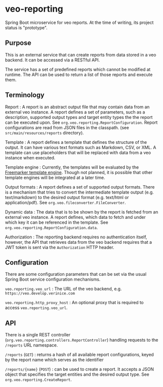 # veo-reporting

Spring Boot microservice for veo reports. At the time of writing, its project status is "prototype".

## Purpose

This is an external service that can create reports from data stored in a veo backend. It can be accessed via a RESTful API.

The service has a set of predefined reports which cannot be modified at runtime. The API can be used to return a list of those reports and execute them.

## Terminology

Report
: A report is an abstract output file that may contain data from an external veo instance. A report defines a set of parameters, such as a description, supported output types and target entity types the the report can be executed upon. See `org.veo.reporting.ReportConfiguration`. Report configurations are read from JSON files in the classpath. (see `src/main/resources/reports` directory).

Template
: A report defines a template that defines the structure of the output. It can have various text formats such as Markdown, CSV, or XML. A template can use placeholders that will be replaced with data from a veo instance when executed.

Template engine
: Currently, the templates will be evaluated by the [Freemarker template engine](https://freemarker.apache.org/). Though not planned, it is possible that other template engines will be integrated at a later time.

Output formats
: A report defines a set of supported output formats. There is a mechanism that tries to convert the intermediate template output (e.g. text/markdown) to the desired output format (e.g. text/html or application/pdf). See `org.veo.fileconverter.FileConverter`.

Dynamic data
: The data that is to be shown by the report is fetched from an external veo instance. A report defines, which data to fetch and under which key it can be referenced in the template. See `org.veo.reporting.ReportConfiguration.data`.

Authorization
: The reporting backend requires no authentication itself, however, the API that retrieves data from the veo backend requires that a JWT token is sent via the `Authorization` HTTP header.

## Configuration

There are some configuration parameters that can be set via the usual Spring Boot service configuration mechanisms.

`veo.reporting.veo_url`
: The URL of the veo backend, e.g. `https://veo.develop.verinice.com`

`veo.reporting.http_proxy_host`
: An optional proxy that is required to access `veo.reporting.veo_url`.

## API

There is a single REST controller (`org.veo.reporting.controllers.ReportController`) handling requests to the `/reports` URL namespace.

`/reports` (`GET`)
: returns a hash of all available report configurations, keyed by the report name which serves as the identifier

`/reports/{name}` (`POST`)
: can be used to create a report. It accepts a JSON object that specifies the target entities and the desired output type. See `org.veo.reporting.CreateReport`.